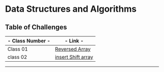 # Data Structures and Algorithms

## Table of Challenges

| - Class Number - | -  Link -                       |
|---|---------------------------------|
| Class 01 | [Reversed Array](./class01Challenge/README.MD) |
 | class 02 | [insert Shift array](https://github.com/Raghdsmadi/data-structures-and-algorithms/pull/1)        |
---